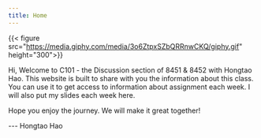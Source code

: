 ```yaml
---
title: Home
---
```


{{< figure src="https://media.giphy.com/media/3o6ZtpxSZbQRRnwCKQ/giphy.gif" height="300">}} 

Hi, Welcome to C101 - the Discussion section of 8451 & 8452 with Hongtao Hao. This website is built to share with you the information about this class. You can use it to get access to information about assignment each week. I will also put my slides each week here. 

Hope you enjoy the journey. We will make it great together!

--- Hongtao Hao



